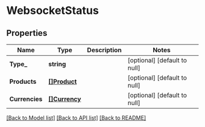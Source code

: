 # WebsocketStatus

## Properties
Name | Type | Description | Notes
------------ | ------------- | ------------- | -------------
**Type_** | **string** |  | [optional] [default to null]
**Products** | [**[]Product**](Product.md) |  | [optional] [default to null]
**Currencies** | [**[]Currency**](Currency.md) |  | [optional] [default to null]

[[Back to Model list]](../README.md#documentation-for-models) [[Back to API list]](../README.md#documentation-for-api-endpoints) [[Back to README]](../README.md)


